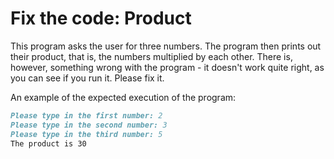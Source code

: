 
# Fix the code: Product

This program asks the user for three numbers. The program then prints out their product, that is, the numbers multiplied by each other. There is, however, something wrong with the program - it doesn't work quite right, as you can see if you run it. Please fix it.

An example of the expected execution of the program:

```markdown
Please type in the first number: 2
Please type in the second number: 3
Please type in the third number: 5
The product is 30
```
